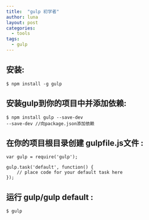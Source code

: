 ```yaml
---
title:  "gulp 初学者"
author: luna
layout: post
categories: 
  - tools
tags: 
  - gulp
---
```



## 安装:
	$ npm install -g gulp
## 安装gulp到你的项目中并添加依赖:
	$ npm install gulp --save-dev
	--save-dev //向package.json添加依赖
	
## 在你的项目根目录创建 gulpfile.js文件 :
	
	var gulp = require('gulp');

	gulp.task('default', function() {
  		// place code for your default task here
	});
## 运行 gulp/gulp default :	
	$ gulp
	
	
	
	